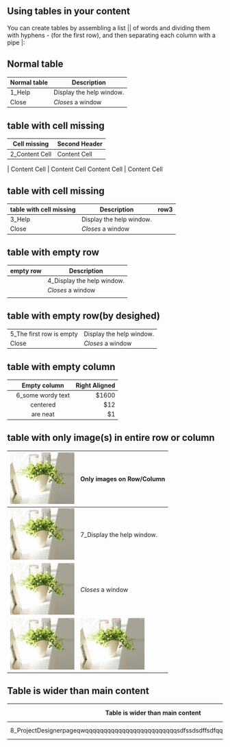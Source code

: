 


Using tables in your content
---
You can create tables by assembling a list || of words and dividing them with hyphens - (for the first row), and then separating each column with a pipe |:

## Normal table
| Normal table | Description          |
| ------------- | ----------- |
| 1_Help      | Display the help window.|
| Close     | _Closes_ a window     |


## table with cell missing
Cell missing  | Second Header
------------- | -------------
2_Content Cell  | Content Cell
  | 
Content Cell  | Content Cell
Content Cell  | Content Cell


## table with cell missing
| table with cell missing | Description          |row3|
| ------------- | ----------- |---------|
| 3_Help      | Display the help window.|
| Close     | _Closes_ a window     |

## table with empty row

| empty row | Description          |
| ------------- | ----------- |
|      | 4_Display the help window.|
|      | _Closes_ a window     |
|      |    |

## table with empty row(by desighed)

|  |           |
| ------------- | ----------- |
| 5_The first row is empty      | Display the help window.|
| Close     | _Closes_ a window     |


## table with empty column

|   | Empty column  | Right Aligned |
| :------------ |:---------------:| -----:|
|       | 6_some wordy text | $1600 |
|       | centered        |   $12 |
|  | are neat        |    $1 |

## table with only image(s) in entire row or column

| ![smile](Images\flower.jpg) | Only images on Row/Column |
| ------------- | ----------- |
| ![smile](Images\flower.jpg)  | 7_Display the help window. |
| ![smile](Images\flower.jpg)  | _Closes_ a window        |
| ![smile](Images\flower.jpg)    | ![smile](Images\flower.jpg)   |



## Table is wider than main content
|Table is wider than main content|Related links|Description|
|---------------------|-------------|-----------|
|8_ProjectDesignerpageqwqqqqqqqqqqqqqqqqqqqqqqqqqsdfssdsdffsdfqqqqqqqqqqqqqqqqqqqqqq|Related links|Description|

